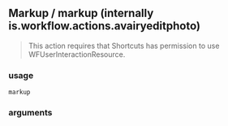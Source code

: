 
## Markup / markup (internally is.workflow.actions.avairyeditphoto)


> This action requires that Shortcuts has permission to use WFUserInteractionResource.

### usage
`markup `

### arguments

